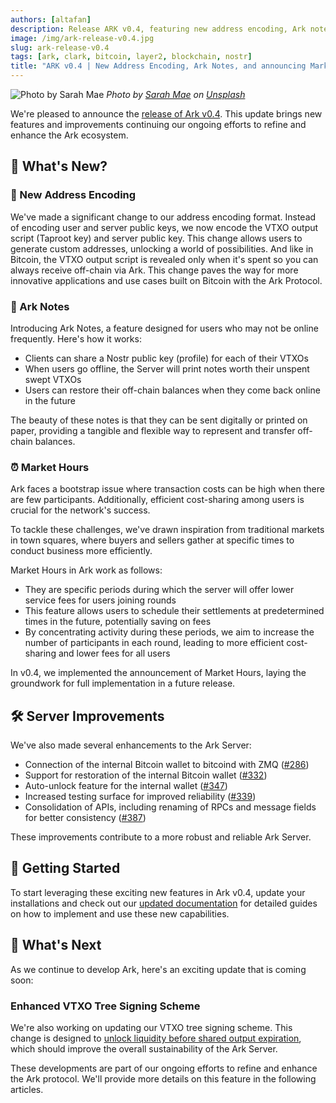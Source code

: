 ```yaml
---
authors: [altafan]
description: Release ARK v0.4, featuring new address encoding, Ark notes, and intro to market hours.
image: /img/ark-release-v0.4.jpg
slug: ark-release-v0.4
tags: [ark, clark, bitcoin, layer2, blockchain, nostr]
title: "ARK v0.4 | New Address Encoding, Ark Notes, and announcing Market Hours"
---
```

![Photo by Sarah Mae](/img/ark-release-v0.4x.jpg)
_Photo by <a href="https://unsplash.com/@graystreet">Sarah Mae</a> on <a href="https://unsplash.com/photos/public-market-signage-uhXFCCZ5Tp0">Unsplash</a>_

We're pleased to announce the [release of Ark v0.4](https://github.com/ark-network/ark/releases/tag/v0.4.0). This update brings new features and improvements continuing our ongoing efforts to refine and enhance the Ark ecosystem.

<!-- truncate -->

## 🎉 What's New?

### 🔐 New Address Encoding

We've made a significant change to our address encoding format. Instead of encoding user and server public keys, we now encode the VTXO output script (Taproot key) and server public key. This change allows users to generate custom addresses, unlocking a world of possibilities. And like in Bitcoin, the VTXO output script is revealed only when it's spent so you can always receive off-chain via Ark. This change paves the way for more innovative applications and use cases built on Bitcoin with the Ark Protocol.

### 📝 Ark Notes

Introducing Ark Notes, a feature designed for users who may not be online frequently. Here's how it works:

- Clients can share a Nostr public key (profile) for each of their VTXOs
- When users go offline, the Server will print notes worth their unspent swept VTXOs
- Users can restore their off-chain balances when they come back online in the future

The beauty of these notes is that they can be sent digitally or printed on paper, providing a tangible and flexible way to represent and transfer off-chain balances.

### ⏰ Market Hours

Ark faces a bootstrap issue where transaction costs can be high when there are few participants. Additionally, efficient cost-sharing among users is crucial for the network's success.

To tackle these challenges, we've drawn inspiration from traditional markets in town squares, where buyers and sellers gather at specific times to conduct business more efficiently.

Market Hours in Ark work as follows:

- They are specific periods during which the server will offer lower service fees for users joining rounds
- This feature allows users to schedule their settlements at predetermined times in the future, potentially saving on fees
- By concentrating activity during these periods, we aim to increase the number of participants in each round, leading to more efficient cost-sharing and lower fees for all users

In v0.4, we implemented the announcement of Market Hours, laying the groundwork for full implementation in a future release.

## 🛠️ Server Improvements

We've also made several enhancements to the Ark Server:

- Connection of the internal Bitcoin wallet to bitcoind with ZMQ ([#286](https://github.com/ark-network/ark/pull/286))
- Support for restoration of the internal Bitcoin wallet ([#332](https://github.com/ark-network/ark/pull/332))
- Auto-unlock feature for the internal wallet ([#347](https://github.com/ark-network/ark/pull/347))
- Increased testing surface for improved reliability ([#339](https://github.com/ark-network/ark/pull/339))
- Consolidation of APIs, including renaming of RPCs and message fields for better consistency ([#387](https://github.com/ark-network/ark/pull/387))

These improvements contribute to a more robust and reliable Ark Server.

## 🚀 Getting Started

To start leveraging these exciting new features in Ark v0.4, update your installations and check out our <a href="../docs/provider/intro" target="blank">updated documentation</a> for detailed guides on how to implement and use these new capabilities.

## 🔎 What's Next

As we continue to develop Ark, here's an exciting update that is coming soon:

### Enhanced VTXO Tree Signing Scheme

We're also working on updating our VTXO tree signing scheme. This change is designed to [unlock liquidity before shared output expiration](https://arkdev.info/blog/unlock-liquidity-before-shared-output-expiration), which should improve the overall sustainability of the Ark Server.

These developments are part of our ongoing efforts to refine and enhance the Ark protocol. We'll provide more details on this feature in the following articles.